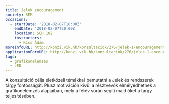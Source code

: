 ```yaml
---
title: Jelek encouragement
society: SEM
occasions:
  - startDate: '2018-02-07T18:00Z'
    endDate: '2018-02-07T20:00Z'
    location: SCH 102
    instructors:
      - Kiss Ádám
moreInfoURL: http://konzi.vik.hk/konzultaciok/276/jelek-1-encouragement
applicationFormURL: http://konzi.vik.hk/konzultaciok/276/jelek-1-encouragement
tags:
  - grafikonelemzés
  - LED
---
```


A konzultáció célja életközeli témákkal bemutatni a Jelek és rendszerek tárgy fontosságát. Plusz motiváción kívül a résztvevők elmélyedhetnek a grafikonelemzés alapjaiban, mely a félév során segíti majd őket a tárgy teljesítésében.
